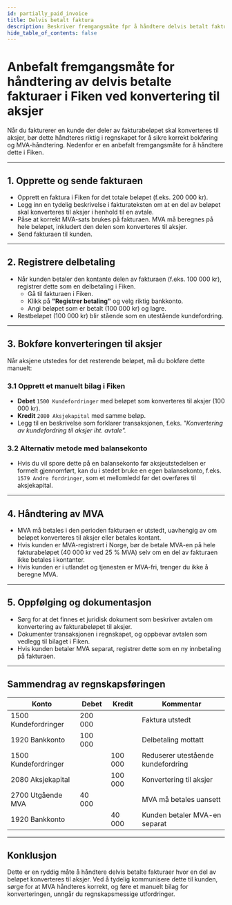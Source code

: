```yaml
---
id: partially_paid_invoice
title: Delvis betalt faktura
description: Beskriver fremgangsmåte fpr å håndtere delvis betalt faktura i Fiken
hide_table_of_contents: false
---
```

# **Anbefalt fremgangsmåte for håndtering av delvis betalte fakturaer i Fiken ved konvertering til aksjer**

Når du fakturerer en kunde der deler av fakturabeløpet skal konverteres til aksjer, bør dette håndteres riktig i regnskapet for å sikre korrekt bokføring og MVA-håndtering. Nedenfor er en anbefalt fremgangsmåte for å håndtere dette i Fiken.

---

## **1. Opprette og sende fakturaen**
- Opprett en faktura i Fiken for det totale beløpet (f.eks. 200 000 kr).
- Legg inn en tydelig beskrivelse i fakturateksten om at en del av beløpet skal konverteres til aksjer i henhold til en avtale.
- Påse at korrekt MVA-sats brukes på fakturaen. MVA må beregnes på hele beløpet, inkludert den delen som konverteres til aksjer.
- Send fakturaen til kunden.

---

## **2. Registrere delbetaling**
- Når kunden betaler den kontante delen av fakturaen (f.eks. 100 000 kr), registrer dette som en delbetaling i Fiken.
  - Gå til fakturaen i Fiken.
  - Klikk på **"Registrer betaling"** og velg riktig bankkonto.
  - Angi beløpet som er betalt (100 000 kr) og lagre.
- Restbeløpet (100 000 kr) blir stående som en utestående kundefordring.

---

## **3. Bokføre konverteringen til aksjer**
Når aksjene utstedes for det resterende beløpet, må du bokføre dette manuelt:

### **3.1 Opprett et manuelt bilag i Fiken**
   - **Debet** `1500 Kundefordringer` med beløpet som konverteres til aksjer (100 000 kr).
   - **Kredit** `2080 Aksjekapital` med samme beløp.
   - Legg til en beskrivelse som forklarer transaksjonen, f.eks. _"Konvertering av kundefordring til aksjer iht. avtale"._

### **3.2 Alternativ metode med balansekonto**
   - Hvis du vil spore dette på en balansekonto før aksjeutstedelsen er formelt gjennomført, kan du i stedet bruke en egen balansekonto, f.eks. `1579 Andre fordringer`, som et mellomledd før det overføres til aksjekapital.

---

## **4. Håndtering av MVA**
- MVA må betales i den perioden fakturaen er utstedt, uavhengig av om beløpet konverteres til aksjer eller betales kontant.
- Hvis kunden er MVA-registrert i Norge, bør de betale MVA-en på hele fakturabeløpet (40 000 kr ved 25 % MVA) selv om en del av fakturaen ikke betales i kontanter.
- Hvis kunden er i utlandet og tjenesten er MVA-fri, trenger du ikke å beregne MVA.

---

## **5. Oppfølging og dokumentasjon**
- Sørg for at det finnes et juridisk dokument som beskriver avtalen om konvertering av fakturabeløpet til aksjer.
- Dokumenter transaksjonen i regnskapet, og oppbevar avtalen som vedlegg til bilaget i Fiken.
- Hvis kunden betaler MVA separat, registrer dette som en ny innbetaling på fakturaen.

---

## **Sammendrag av regnskapsføringen**

| Konto                 | Debet     | Kredit    | Kommentar                                      |
|-----------------------|----------|----------|------------------------------------------------|
| 1500 Kundefordringer | 200 000  |          | Faktura utstedt                               |
| 1920 Bankkonto       | 100 000  |          | Delbetaling mottatt                           |
| 1500 Kundefordringer |          | 100 000  | Reduserer utestående kundefordring            |
| 2080 Aksjekapital    |          | 100 000  | Konvertering til aksjer                       |
| 2700 Utgående MVA    | 40 000   |          | MVA må betales uansett                        |
| 1920 Bankkonto       |          | 40 000   | Kunden betaler MVA-en separat                 |

---

## **Konklusjon**
Dette er en ryddig måte å håndtere delvis betalte fakturaer hvor en del av beløpet konverteres til aksjer. Ved å tydelig kommunisere dette til kunden, sørge for at MVA håndteres korrekt, og føre et manuelt bilag for konverteringen, unngår du regnskapsmessige utfordringer.
